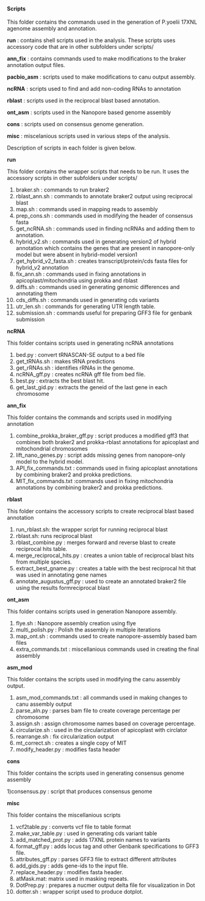 
#### Scripts

This folder contains  the commands used in the generation of P.yoelii 17XNL agenome assembly and annotation.


**run** : contains shell scripts used in the analysis. These scripts uses accessory code that are in other subfolders under scripts/

**ann_fix** : contains commands used to make modifications to the braker annotation output files.

**pacbio_asm** : scripts used to make modifications to canu output assembly.

**ncRNA** : scripts used to find and add non-coding RNAs to annotation

**rblast** : scripts used in the reciprocal blast based annotation.

**ont_asm** : scripts used in the Nanopore based genome assembly

**cons** : scripts used on consensus genome generation.

**misc** : miscelanious scripts used in various steps of the analysis.


Description of scripts in each folder is given below.

**run** 

This folder contains the wrapper scripts that needs to be run. It uses the accessory scripts in other subfolders under scripts/

1) braker.sh : commands to run braker2
2) rblast_ann.sh : commands to annotate braker2 output using reciprocal blast
3) map.sh : commands used in mapping reads to assembly
4) prep_cons.sh : commands used in modifying the header of consensus fasta
5) get_ncRNA.sh : commands used in finding ncRNAs and adding them to annotation.
6) hybrid_v2.sh : commands used in generating version2 of hybrid annotation which contains the genes that are present in nanopore-only model but were absent in hybrid-model version1
7) get_hybrid_v2_fasta.sh : creates transcript/protein/cds fasta files for hybrid_v2 annotation
8) fix_ann.sh : commands used in fixing annotations in apicoplast/mitochondria using prokka and rblast 
9) diffs.sh :  commands used in generating genomic differences and annotating them
10) cds_diffs.sh : commands used in generating cds variants
11) utr_len.sh : commands for generating UTR length table.
12) submission.sh : commands useful for preparing GFF3 file for genbank submission

**ncRNA**

This folder contains scripts used in generating ncRNA annotations

1) bed.py : convert tRNASCAN-SE output to a bed file
2) get_tRNAs.sh : makes tRNA predictions
3) get_rRNAs.sh : identifies rRNAs in the genome.
4) ncRNA_gff.py : creates ncRNA gff file from bed file.
5) best.py : extracts the best blast hit.
5) get_last_gid.py : extracts the geneid of the last gene in each chromosome

**ann_fix**

This folder contains the commands and scripts used in modifying annotation

1) combine_prokka_braker_gff.py : script produces a modified gff3 that combines both braker2 and prokka-rblast annotations for apicoplast and mitochondrial chromosomes
2) lift_nano_genes.py : script adds missing genes from nanopore-only model to the hybrid model.
3) API_fix_commands.txt  : commands used in fixing apicoplast annotations by combining braker2 and prokka predictions.
4) MIT_fix_commands.txt  :commands used in fixing mitochondria annotations by combining braker2 and prokka predictions.

**rblast**

This folder contains the accessory scripts to create reciprocal blast based annotation

1) run_rblast.sh: the wrapper script for running reciprocal blast
2) rblast.sh: runs reciprocal blast
3) rblast_combine.py : merges forward and reverse blast to create reciprocal hits table.
4) merge_reciprocal_hits.py : creates a union table of reciprocal blast hits from multiple species.
5) extract_best_gname.py : creates a table with the best reciprocal hit that was used in annotating gene names
6) annotate_augustus_gff.py : used to create an annotated braker2 file using the results formreciprocal blast

**ont_asm**

This folder contains scripts used in generation Nanopore assembly.

1) flye.sh : Nanopore assembly creation using flye
2) multi_polish.py : Polish the assembly in multiple iterations
3) map_ont.sh  : commands used to create nanopore-assembly based bam files
4) extra_commands.txt : miscellanious commands used in creating the final assembly


**asm_mod**

This folder contains the scripts used in modifying the canu assembly output.

1) asm_mod_commands.txt : all commands used in making changes to canu assembly output
2) parse_aln.py : parses bam file to create coverage percentage per chromosome
3) assign.sh : assign chromosome names based on coverage percentage.
4) circularize.sh : used in the circularization of apicoplast with circlator
5) rearrange.sh : fix circularization output
6) mt_correct.sh : creates a single copy of MIT
7) modify_header.py : modifies fasta header

**cons** 

This folder contains the scripts used in generating consensus genome assembly

1)consensus.py : script that produces consensus genome

**misc**

This folder contains the miscellanious scripts

1) vcf2table.py : converts vcf file to table format
2) make_var_table.py : used in generating cds variant table
3) add_matched_prot.py : adds 17XNL protein names to variants
4) format_gff.py : adds locus tag and other Genbank specifications to GFF3 file.
5) attributes_gff.py : parses GFF3 file to extract different attributes
6) add_gids.py : adds gene-ids to the input file.
7) replace_header.py : modifies fasta header.
8) atMask.mat: matrix used in masking repeats.
9) DotPrep.py : prepares a nucmer output delta file for visualization in Dot
10) dotter.sh : wrapper script used to produce dotplot.

